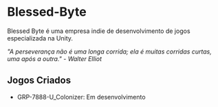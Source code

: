 # Blessed-Byte

Blessed Byte é uma empresa indie de desenvolvimento de jogos especializada na Unity.

_"A perseverança não é uma longa corrida; ela é muitas corridas curtas, uma após a outra." - Walter Elliot_

## Jogos Criados
- GRP-7888-U_Colonizer: Em desenvolvimento
